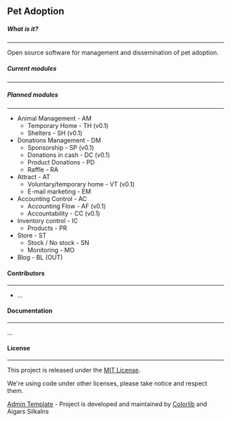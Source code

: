 Pet Adoption
---

##### What is it?
---------------------
Open source software for management and dissemination of pet adoption.

##### Current modules
---------------------

##### Planned modules
---------------------
* Animal Management - AM
    * Temporary Home - TH (v0.1)
    * Shelters - SH (v0.1)
* Donations Management - DM
    * Sponsorship - SP (v0.1)
    * Donations in cash - DC (v0.1)
    * Product Donations - PD
    * Raffle - RA
* Attract - AT
    * Voluntary/temporary home - VT (v0.1)
    * E-mail marketing - EM
* Accounting Control - AC
    * Accounting Flow - AF (v0.1)
    * Accountability - CC (v0.1)
* Inventory control - IC
    * Products - PR
* Store - ST
    * Stock / No stock - SN
    * Monitoring - MO
* Blog - BL (OUT)


#### Contributors
---------------------
* ...

#### Documentation
---------------------
...

#### License
---------------------
This project is released under the [MIT License](https://opensource.org/licenses/MIT).

We're using code under other licenses, please take notice and respect them.

[Admin Template](https://github.com/puikinsh/gentelella) - Project is developed and maintained by [Colorlib](https://colorlib.com/) and Aigars Silkalns

